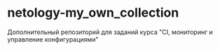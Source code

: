 # netology-my_own_collection
Дополнительный репозиторий для заданий курса "CI, мониторинг и управление конфигурациями"
